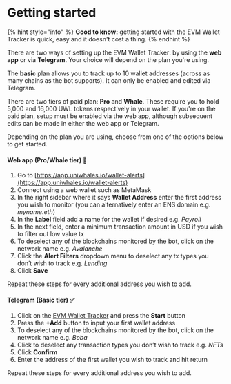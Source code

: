# Getting started

{% hint style="info" %}
**Good to know:** getting started with the EVM Wallet Tracker is quick, easy and it doesn't cost a thing.
{% endhint %}

There are two ways of setting up the EVM Wallet Tracker: by using the **web app** or via **Telegram**. Your choice will depend on the plan you're using.

The **basic** plan allows you to track up to 10 wallet addresses (across as many chains as the bot supports). It can only be enabled and edited via Telegram.

There are two tiers of paid plan: **Pro** and **Whale**. These require you to hold 5,000 and 16,000 UWL tokens respectively in your wallet. If you're on the paid plan, setup must be enabled via the web app, although subsequent edits can be made in either the web app or Telegram.

Depending on the plan you are using, choose from one of the options below to get started.

#### **Web app (Pro/Whale tier) 🔑**

1. Go to [https://app.uniwhales.io/wallet-alerts](https://app.uniwhales.io/wallet-alerts)
2. Connect using a web wallet such as MetaMask
3. In the right sidebar where it says **Wallet Address** enter the first address you wish to monitor (you can alternatively enter an ENS domain e.g. _myname.eth_)
4. In the **Label** field add a name for the wallet if desired e.g. _Payroll_
5. In the next field, enter a minimum transaction amount in USD if you wish to filter out low value tx
6. To deselect any of the blockchains monitored by the bot, click on the network name e.g. _Avalanche_
7. Click the **Alert Filters** dropdown menu to deselect any tx types you don’t wish to track e.g. _Lending_
8. Click **Save**

Repeat these steps for every additional address you wish to add.

#### Telegram (Basic tier) ✅

1. Click on the [EVM Wallet Tracker](https://t.me/evmtrackerbot) and press the **Start** button
2. Press the **+Add** button to input your first wallet address
3. To deselect any of the blockchains monitored by the bot, click on the network name e.g. _Boba_
4. Click to deselect any transaction types you don’t wish to track e.g. _NFTs_
5. Click **Confirm**
6. Enter the address of the first wallet you wish to track and hit return

Repeat these steps for every additional address you wish to add.
